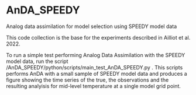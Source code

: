 # AnDA_SPEEDY
Analog data assimilation for model selection using SPEEDY model data

This code collection is the base for the experiments described in Ailliot et al. 2022. 

To run a simple test performing Analog Data Assimilation with the SPEEDY model data, run the script /AnDA_SPEEDY/python/scripts/main_test_AnDA_SPEEDY.py . This scripts performs AnDA with a small sample of SPEEDY model data and produces a figure showing the time series of the true, the observations and the resulting analyisis for mid-level temperature at a single model grid point. 



